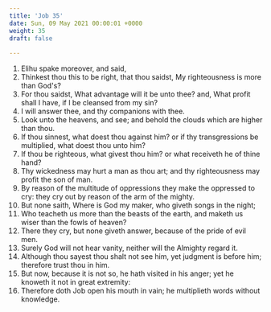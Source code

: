 ```yaml
---
title: 'Job 35'
date: Sun, 09 May 2021 00:00:01 +0000
weight: 35
draft: false
  
---
```


1. Elihu spake moreover, and said,
2. Thinkest thou this to be right, that thou saidst, My righteousness is more than God's?
3. For thou saidst, What advantage will it be unto thee? and, What profit shall I have, if I be cleansed from my sin?
4. I will answer thee, and thy companions with thee.
5. Look unto the heavens, and see; and behold the clouds which are higher than thou.
6. If thou sinnest, what doest thou against him? or if thy transgressions be multiplied, what doest thou unto him?
7. If thou be righteous, what givest thou him? or what receiveth he of thine hand?
8. Thy wickedness may hurt a man as thou art; and thy righteousness may profit the son of man.
9. By reason of the multitude of oppressions they make the oppressed to cry: they cry out by reason of the arm of the mighty.
10. But none saith, Where is God my maker, who giveth songs in the night;
11. Who teacheth us more than the beasts of the earth, and maketh us wiser than the fowls of heaven?
12. There they cry, but none giveth answer, because of the pride of evil men.
13. Surely God will not hear vanity, neither will the Almighty regard it.
14. Although thou sayest thou shalt not see him, yet judgment is before him; therefore trust thou in him.
15. But now, because it is not so, he hath visited in his anger; yet he knoweth it not in great extremity:
16. Therefore doth Job open his mouth in vain; he multiplieth words without knowledge.
